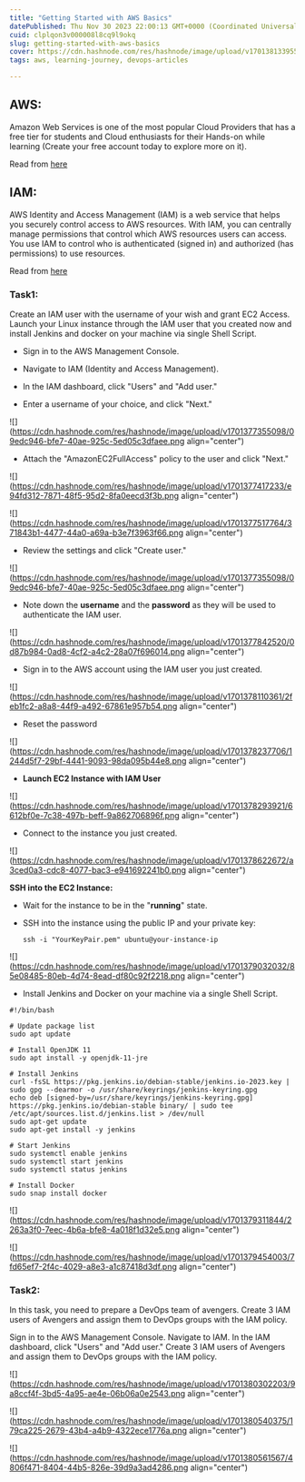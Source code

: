 ```yaml
---
title: "Getting Started with AWS Basics"
datePublished: Thu Nov 30 2023 22:00:13 GMT+0000 (Coordinated Universal Time)
cuid: clplqon3v000008l8cq9l9okq
slug: getting-started-with-aws-basics
cover: https://cdn.hashnode.com/res/hashnode/image/upload/v1701381339558/e90b237c-4c9c-4f9f-aa34-c986f19ca8f1.png
tags: aws, learning-journey, devops-articles

---
```


## AWS:

Amazon Web Services is one of the most popular Cloud Providers that has a free tier for students and Cloud enthusiasts for their Hands-on while learning (Create your free account today to explore more on it).

Read from [here](https://aws.amazon.com/what-is-aws/)

## IAM:

AWS Identity and Access Management (IAM) is a web service that helps you securely control access to AWS resources. With IAM, you can centrally manage permissions that control which AWS resources users can access. You use IAM to control who is authenticated (signed in) and authorized (has permissions) to use resources.

Read from [here](https://docs.aws.amazon.com/IAM/latest/UserGuide/introduction.html)

### Task1:

Create an IAM user with the username of your wish and grant EC2 Access. Launch your Linux instance through the IAM user that you created now and install Jenkins and docker on your machine via single Shell Script.

* Sign in to the AWS Management Console.
    
* Navigate to IAM (Identity and Access Management).
    
* In the IAM dashboard, click "Users" and "Add user."
    
* Enter a username of your choice, and click "Next."
    

![](https://cdn.hashnode.com/res/hashnode/image/upload/v1701377355098/09edc946-bfe7-40ae-925c-5ed05c3dfaee.png align="center")

* Attach the "AmazonEC2FullAccess" policy to the user and click "Next."
    

![](https://cdn.hashnode.com/res/hashnode/image/upload/v1701377417233/e94fd312-7871-48f5-95d2-8fa0eecd3f3b.png align="center")

![](https://cdn.hashnode.com/res/hashnode/image/upload/v1701377517764/371843b1-4477-44a0-a69a-b3e7f3963f66.png align="center")

* Review the settings and click "Create user."
    

![](https://cdn.hashnode.com/res/hashnode/image/upload/v1701377355098/09edc946-bfe7-40ae-925c-5ed05c3dfaee.png align="center")

* Note down the **username** and the **password** as they will be used to authenticate the IAM user.
    

![](https://cdn.hashnode.com/res/hashnode/image/upload/v1701377842520/0d87b984-0ad8-4cf2-a4c2-28a07f696014.png align="center")

* Sign in to the AWS account using the IAM user you just created.
    

![](https://cdn.hashnode.com/res/hashnode/image/upload/v1701378110361/2feb1fc2-a8a8-44f9-a492-67861e957b54.png align="center")

* Reset the password
    

![](https://cdn.hashnode.com/res/hashnode/image/upload/v1701378237706/1244d5f7-29bf-4441-9093-98da095b44e8.png align="center")

* **Launch EC2 Instance with IAM User**
    

![](https://cdn.hashnode.com/res/hashnode/image/upload/v1701378293921/6612bf0e-7c38-497b-beff-9a862706896f.png align="center")

* Connect to the instance you just created.
    

![](https://cdn.hashnode.com/res/hashnode/image/upload/v1701378622672/a3ced0a3-cdc8-4077-bac3-e941692241b0.png align="center")

**SSH into the EC2 Instance:**

* Wait for the instance to be in the "**running**" state.
    
* SSH into the instance using the public IP and your private key:
    
    ```plaintext
    ssh -i "YourKeyPair.pem" ubuntu@your-instance-ip
    ```
    

![](https://cdn.hashnode.com/res/hashnode/image/upload/v1701379032032/85e08485-80eb-4d74-8ead-df80c92f2218.png align="center")

* Install Jenkins and Docker on your machine via a single Shell Script.
    

```plaintext
#!/bin/bash

# Update package list
sudo apt update

# Install OpenJDK 11
sudo apt install -y openjdk-11-jre

# Install Jenkins
curl -fsSL https://pkg.jenkins.io/debian-stable/jenkins.io-2023.key | sudo gpg --dearmor -o /usr/share/keyrings/jenkins-keyring.gpg
echo deb [signed-by=/usr/share/keyrings/jenkins-keyring.gpg] https://pkg.jenkins.io/debian-stable binary/ | sudo tee /etc/apt/sources.list.d/jenkins.list > /dev/null
sudo apt-get update
sudo apt-get install -y jenkins

# Start Jenkins
sudo systemctl enable jenkins
sudo systemctl start jenkins
sudo systemctl status jenkins

# Install Docker
sudo snap install docker
```

![](https://cdn.hashnode.com/res/hashnode/image/upload/v1701379311844/2263a3f0-7eec-4b6a-bfe8-4a018f1d32e5.png align="center")

![](https://cdn.hashnode.com/res/hashnode/image/upload/v1701379454003/7fd65ef7-2f4c-4029-a8e3-a1c87418d3df.png align="center")

### Task2:

In this task, you need to prepare a DevOps team of avengers. Create 3 IAM users of Avengers and assign them to DevOps groups with the IAM policy.

Sign in to the AWS Management Console. Navigate to IAM. In the IAM dashboard, click "Users" and "Add user." Create 3 IAM users of Avengers and assign them to DevOps groups with the IAM policy.

![](https://cdn.hashnode.com/res/hashnode/image/upload/v1701380302203/9a8ccf4f-3bd5-4a95-ae4e-06b06a0e2543.png align="center")

![](https://cdn.hashnode.com/res/hashnode/image/upload/v1701380540375/179ca225-2679-43b4-a4b9-4322ece1776a.png align="center")

![](https://cdn.hashnode.com/res/hashnode/image/upload/v1701380561567/4806f471-8404-44b5-826e-39d9a3ad4286.png align="center")

